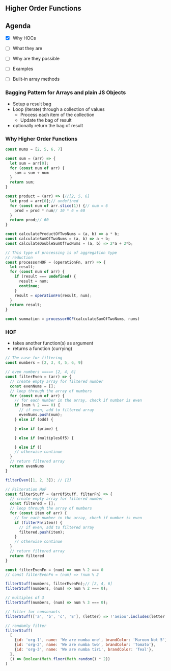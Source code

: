 Higher Order Functions
---

## Agenda

- [x] Why HOCs
- [ ] What they are
- [ ] Why are they possible
- [ ] Examples
- [ ] Built-in array methods


### Bagging Pattern for Arrays and plain JS Objects

- Setup a result bag
- Loop (iterate) through a collection of values
  - Process each item of the collection
  - Update the bag of result
- optionally return the bag of result

### Why Higher Order Functions

```js
const nums = [2, 5, 6, 7]

const sum = (arr) => {
  let sum = arr[0];
  for (const num of arr) {
    sum = sum + num
  }
  return sum;
}

const product = (arr) => {//[2, 5, 6]
  let prod = arr[0];// undefined
  for (const num of arr.slice(1)) {// num = 6
    prod = prod * num// 10 * 6 = 60
  }
  return prod;// 60
}

const calculateProductOfTwoNums = (a, b) => a * b;
const calculateSumOfTwoNums = (a, b) => a + b;
const calculateDoubleSumOfTwoNums = (a, b) => 2*a + 2*b;

// This type of processing is of aggregation type
// reduction
const processorHOF = (operationFn, arr) => {
  let result;
  for (const num of arr) {
    if (result === undefined) {
      result = num;
      continue;
    }
    result = operationFn(result, num);
  }
  return result;
}

const summation = processorHOF(calculateSumOfTwoNums, nums)
```

### HOF

- takes another function(s) as argument
- returns a function (currying)


```js
// The case for filtering
const numbers = [2, 3, 4, 5, 6, 9]

// even numbers ====> [2, 4, 6]
const filterEven = (arr) => {
  // create empty array for filtered number
  const evenNums = [];
  // loop through the array of numbers
  for (const num of arr) {
    // for each number in the array, check if number is even
    if (num % 2 === 0) {
      // if even, add to filtered array
      evenNums.push(num);
    } else if (odd) {

    } else if (prime) {

    } else if (multiplesOf5) {

    } else if ()
    // otherwise continue
  }
  // return filtered array
  return evenNums
}

filterEven([1, 2, 3]); // [2]

// Filteration HoF
const filterStuff = (arrOfStuff, filterFn) => {
  // create empty array for filtered number
  const filtered = [];
  // loop through the array of numbers
  for (const item of arr) {
    // for each number in the array, check if number is even
    if (filterFn(item)) {
      // if even, add to filtered array
      filtered.push(item);
    }
    // otherwise continue
  }
  // return filtered array
  return filtered
}

const filterEvenFn = (num) => num % 2 === 0
// const filterEvenFn = (num) => !num % 2

filterStuff(numbers, filterEvenFn);// [2, 4, 6]
filterStuff(numbers, (num) => num % 2 === 0);

// multiples of 3
filterStuff(numbers, (num) => num % 3 === 0);

// filter for consonants
filterStuff(['a', 'b', 'c', 'E'], (letter) => !'aeiou'.includes(letter.toLowerCase()))

// randomly filter
filterStuff(
  [
    {id: 'org-1', name: 'We are numba one', brandColor: 'Maroon Not 5'},
    {id: 'org-2', name: 'We are numba two', brandColor: 'Tomato'},
    {id: 'org-3', name: 'We are numba tiri', brandColor: 'Teal'},
  ],
  () => Boolean(Math.floor(Math.random() * 2))
)
```